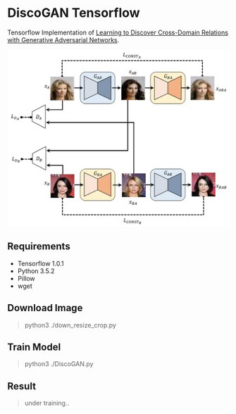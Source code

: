 # DiscoGAN Tensorflow

Tensorflow Implementation of [Learning to Discover Cross-Domain Relations with Generative Adversarial Networks](https://arxiv.org/abs/1703.05192).

<img src="discogan.jpg">

## Requirements

- Tensorflow 1.0.1
- Python 3.5.2
- Pillow
- wget

## Download Image

> python3 ./down_resize_crop.py

## Train Model

> python3 ./DiscoGAN.py

## Result

> under training..
